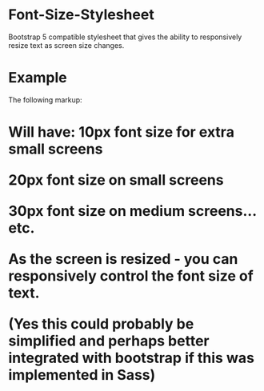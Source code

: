 # Font-Size-Stylesheet
Bootstrap 5 compatible stylesheet that gives the ability to responsively resize text as screen size changes.

# Example
The following markup:

<h1 class="fs-10px fs-sm-20px fs-md-30px fs-lg-40px fs-xl-50px fs-xxl-60px">

Will have:
10px font size for extra small screens

20px font size on small screens

30px font size on medium screens... etc.

As the screen is resized - you can responsively control the font size of text.

(Yes this could probably be simplified and perhaps better integrated with bootstrap if this was implemented in Sass)